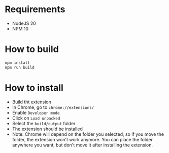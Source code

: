 # Requirements
* NodeJS 20
* NPM 10

# How to build
```bash
npm install
npm run build
```

# How to install
* Build tht extension
* In Chrome, go to `chrome://extensions/`
* Enable `Developer mode`
* Click on `Load unpacked`
* Select the `build/output` folder
* The extension should be installed
* Note: Chrome will depend on the folder you selected, so if you move the folder, the extension won't work anymore. You can place the folder anywhere you want, but don't move it after installing the extension.